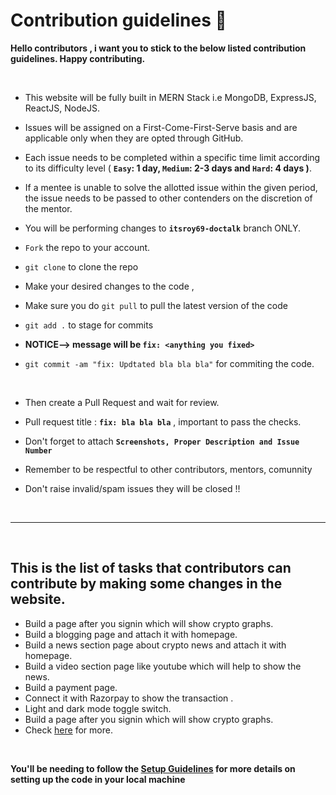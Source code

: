 # Contribution guidelines 🔐

<!-- **This time VestTech is participating in [JWOC 2K22](https://leaderboard.jwoc.tech/) and we have a set of guidelines to be followed.** -->

**Hello contributors , i want you to stick to the below listed contribution guidelines. Happy contributing.**

<br/>

- This website will be fully built in MERN Stack i.e MongoDB, ExpressJS, ReactJS, NodeJS.
- Issues will be assigned on a First-Come-First-Serve basis and are applicable only when they are opted through GitHub.
- Each issue needs to be completed within a specific time limit according to its difficulty level ( **`Easy`: 1 day, `Medium`: 2-3 days and `Hard`: 4 days )**.
- If a mentee is unable to solve the allotted issue within the given period, the issue needs to be passed to other contenders on the discretion of the mentor.

- You will be performing changes to **`itsroy69-doctalk`** branch ONLY.
- `Fork` the repo to your account.
- `git clone` to clone the repo

- Make your desired changes to the code ,
- Make sure you do `git pull` to pull the latest version of the code
- `git add .` to stage for commits
- **NOTICE--> message will be `fix: <anything you fixed>`**
- `git commit -am "fix: Updtated bla bla bla"` for commiting the code.

  <br/>

- Then create a Pull Request and wait for review.
- Pull request title : **`fix: bla bla bla`** , important to pass the checks.
- Don't forget to attach **`Screenshots, Proper Description and Issue Number`**
- Remember to be respectful to other contributors, mentors, comunnity
- Don't raise invalid/spam issues they will be closed !!

<br/>

---

<br/>

## This is the list of tasks that contributors can contribute by making some changes in the website.

- Build a page after you signin which will show crypto graphs.
- Build a blogging page and attach it with homepage.
- Build a news section page about crypto news and attach it with  homepage.
- Build a video section page like youtube which will help to show the news.
- Build a payment page.
- Connect it with Razorpay to show the transaction .
- Light and dark mode toggle switch.
- Build a page after you signin which will show crypto graphs.
- Check [here](https://github.com/ItsRoy69/VestTech/issues) for more.

<br/>

**You'll be needing to follow the [Setup Guidelines](https://github.com/ItsRoy69/VestTech/blob/main/rules/Setup.md) for more details on setting up the code in your local machine**
